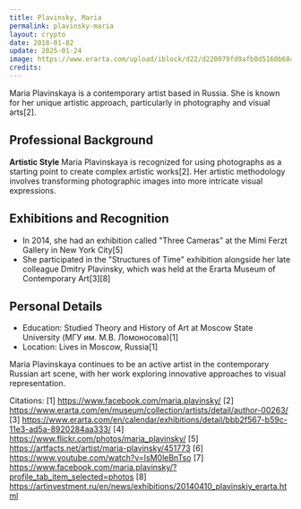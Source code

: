```yaml
---
title: Plavinsky, Maria
permalink: plavinsky-maria
layout: crypto
date: 2018-01-02
update: 2025-01-24
image: https://www.erarta.com/upload/iblock/d22/d220079fd9afb0d5160b6841bbe7f1d2.png
credits:
---
```



Maria Plavinskaya is a contemporary artist based in Russia. She is known for her unique artistic approach, particularly in photography and visual arts[2].

## Professional Background

**Artistic Style**
Maria Plavinskaya is recognized for using photographs as a starting point to create complex artistic works[2]. Her artistic methodology involves transforming photographic images into more intricate visual expressions.

## Exhibitions and Recognition

- In 2014, she had an exhibition called "Three Cameras" at the Mimi Ferzt Gallery in New York City[5]
- She participated in the "Structures of Time" exhibition alongside her late colleague Dmitry Plavinsky, which was held at the Erarta Museum of Contemporary Art[3][8]

## Personal Details

- Education: Studied Theory and History of Art at Moscow State University (МГУ им. М.В. Ломоносова)[1]
- Location: Lives in Moscow, Russia[1]

Maria Plavinskaya continues to be an active artist in the contemporary Russian art scene, with her work exploring innovative approaches to visual representation.

Citations:
[1] https://www.facebook.com/maria.plavinsky/
[2] https://www.erarta.com/en/museum/collection/artists/detail/author-00263/
[3] https://www.erarta.com/en/calendar/exhibitions/detail/bbb2f567-b59c-11e3-ad5a-8920284aa333/
[4] https://www.flickr.com/photos/maria_plavinsky/
[5] https://artfacts.net/artist/maria-plavinsky/451773
[6] https://www.youtube.com/watch?v=IsM0leBnTso
[7] https://www.facebook.com/maria.plavinsky/?profile_tab_item_selected=photos
[8] https://artinvestment.ru/en/news/exhibitions/20140410_plavinskiy_erarta.html
